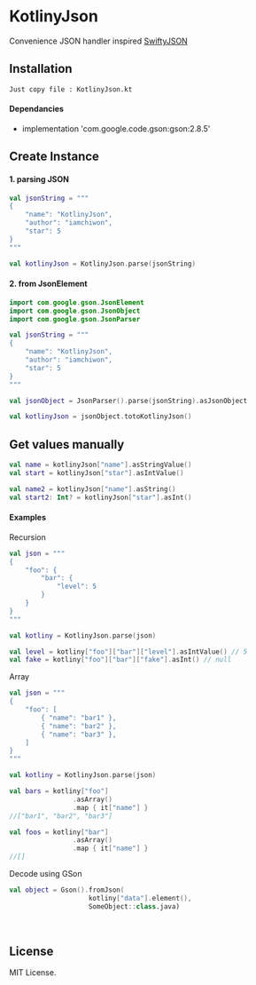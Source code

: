 # KotlinyJson

Convenience JSON handler inspired [SwiftyJSON](https://github.com/SwiftyJSON/SwiftyJSON)

## Installation

```
Just copy file : KotlinyJson.kt
```

#### Dependancies

* implementation 'com.google.code.gson:gson:2.8.5'


## Create Instance

#### 1. parsing JSON

```kotlin
val jsonString = """
{
    "name": "KotlinyJson",
    "author": "iamchiwon",
    "star": 5
}
"""

val kotlinyJson = KotlinyJson.parse(jsonString)
```

#### 2. from JsonElement

```kotlin
import com.google.gson.JsonElement
import com.google.gson.JsonObject
import com.google.gson.JsonParser

val jsonString = """
{
    "name": "KotlinyJson",
    "author": "iamchiwon",
    "star": 5
}
"""

val jsonObject = JsonParser().parse(jsonString).asJsonObject

val kotlinyJson = jsonObject.totoKotlinyJson()

```

## Get values manually

```kotlin
val name = kotlinyJson["name"].asStringValue()
val start = kotlinyJson["star"].asIntValue()

val name2 = kotlinyJson["name"].asString()
val start2: Int? = kotlinyJson["star"].asInt()
```

#### Examples

Recursion

```kotlin
val json = """
{
    "foo": {
        "bar": {
            "level": 5
        }
    }
}
"""

val kotliny = KotlinyJson.parse(json)

val level = kotliny["foo"]["bar"]["level"].asIntValue() // 5
val fake = kotliny["foo"]["bar"]["fake"].asInt() // null
```

Array

```kotlin
val json = """
{
    "foo": [
        { "name": "bar1" },
        { "name": "bar2" },
        { "name": "bar3" },
    ]
}
"""

val kotliny = KotlinyJson.parse(json)

val bars = kotliny["foo"]
                .asArray()
                .map { it["name"] }
//["bar1", "bar2", "bar3"]

val foos = kotliny["bar"]
                .asArray()
                .map { it["name"] }
//[]
```

Decode using GSon

```kotlin
val object = Gson().fromJson(
                    kotliny["data"].element(),
                    SomeObject::class.java)
```

<br/>

## License

MIT License.
